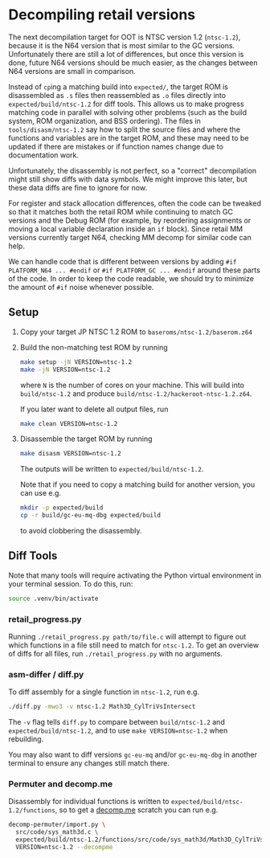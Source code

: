 # Decompiling retail versions

The next decompilation target for OOT is NTSC version 1.2
(`ntsc-1.2`), because it is the N64 version that is most similar to the GC
versions. Unfortunately there are still a lot of differences,
but once this version is done, future
N64 versions should be much easier, as the changes between N64 versions are
small in comparison.

Instead of `cp`ing a matching build into `expected/`, the target ROM is disassembled as `.s` files then
reassembled as `.o` files directly into `expected/build/ntsc-1.2` for diff tools.
This allows us to make progress matching code in parallel with solving other
problems (such as the build system, ROM organization, and BSS ordering). The
files in `tools/disasm/ntsc-1.2` say how to split the source files and where the
functions and variables are in the target ROM, and these may need to be updated
if there are mistakes or if function names change due to documentation work.

Unfortunately, the disassembly is not perfect, so a "correct" decompilation might
still show diffs with data symbols. We might improve this later, but these data
diffs are fine to ignore for now.

For register and stack allocation differences, often the code can be tweaked so
that it matches both the retail ROM while continuing to match GC versions and the Debug ROM (for
example, by reordering assignments or moving a local variable declaration inside
an `if` block). Since retail MM versions currently target N64, checking MM decomp for similar code can help.

We can handle code that is different between versions by adding
`#if PLATFORM_N64 ... #endif` or `#if PLATFORM_GC ... #endif` around these parts of the
code. In order to keep the code readable, we should try to minimize the amount of
`#if` noise whenever possible.

## Setup

1.  Copy your target JP NTSC 1.2 ROM to `baseroms/ntsc-1.2/baserom.z64`

1.  Build the non-matching test ROM by running

    ```sh
    make setup -jN VERSION=ntsc-1.2
    make -jN VERSION=ntsc-1.2
    ```

    where `N` is the number of cores on your machine. This will build into
    `build/ntsc-1.2` and produce `build/ntsc-1.2/hackeroot-ntsc-1.2.z64`.

    If you later want to delete all output files, run

    ```sh
    make clean VERSION=ntsc-1.2
    ```

1.  Disassemble the target ROM by running

    ```sh
    make disasm VERSION=ntsc-1.2
    ```

    The outputs will be written to `expected/build/ntsc-1.2`.

    Note that if you need to copy a matching build for another version, you can use e.g.

    ```sh
    mkdir -p expected/build
    cp -r build/gc-eu-mq-dbg expected/build
    ```

    to avoid clobbering the disassembly.

## Diff Tools

Note that many tools will require activating the Python virtual environment
in your terminal session. To do this, run:

```sh
source .venv/bin/activate
```

### retail_progress.py

Running `./retail_progress.py path/to/file.c` will attempt to figure out which functions
in a file still need to match for `ntsc-1.2`. To get an overview of diffs for
all files, run `./retail_progress.py` with no arguments.

### asm-differ / diff.py

To diff assembly for a single function in `ntsc-1.2`, run e.g.

```sh
./diff.py -mwo3 -v ntsc-1.2 Math3D_CylTriVsIntersect
```

The `-v` flag tells `diff.py` to compare between `build/ntsc-1.2` and
`expected/build/ntsc-1.2`, and to use `make VERSION=ntsc-1.2` when rebuilding.

You may also want to diff versions `gc-eu-mq` and/or `gc-eu-mq-dbg` in another terminal
to ensure any changes still match there.

### Permuter and decomp.me

Disassembly for individual functions is written to
`expected/build/ntsc-1.2/functions`, so to get a [decomp.me](https://decomp.me/) scratch you can run
e.g.

```sh
decomp-permuter/import.py \
  src/code/sys_math3d.c \
  expected/build/ntsc-1.2/functions/src/code/sys_math3d/Math3D_CylTriVsIntersect.s \
  VERSION=ntsc-1.2 --decompme
```
